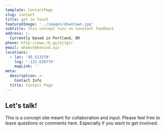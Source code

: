 ```yaml
---
template: ContactPage
slug: contact
title: get in touch
featuredImage: '../images/downtown.jpg'
subtitle: this concept runs on constant feedback
address: |-
  Currently based in Portland, OR
phone: http://www.rb.gy/ej1gir
email: whomst@kevind.xyz
locations:
  - lat: '45.513370'
    lng: '-122.636770'
    mapLink: ''
meta:
  description: >-
    Contact Info
  title: Contact Page
---
```

## Let's talk!

This is a concept site meant for collaboration and input. Please feel free to leave questions or comments here. Especially if you want to get involved.

